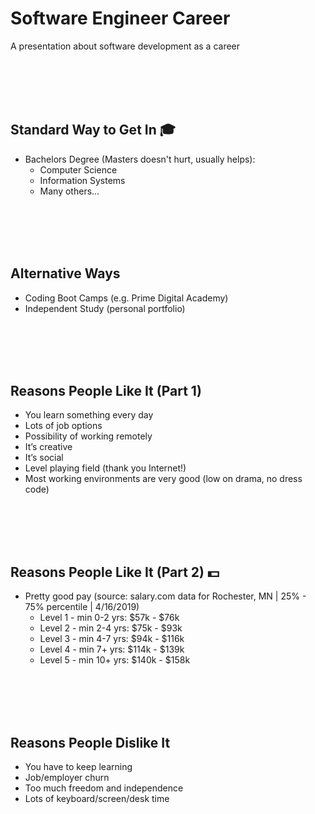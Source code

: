 # Software Engineer Career
A presentation about software development as a career

<br/><br/><br/><br/>

## Standard Way to Get In 🎓
- Bachelors Degree (Masters doesn't hurt, usually helps):
  - Computer Science
  - Information Systems
  - Many others...

<br/><br/><br/><br/>

## Alternative Ways
- Coding Boot Camps (e.g. Prime Digital Academy)
- Independent Study (personal portfolio)

<br/><br/><br/><br/>

## Reasons People Like It (Part 1)
- You learn something every day
- Lots of job options
- Possibility of working remotely
- It’s creative
- It’s social
- Level playing field (thank you Internet!)
- Most working environments are very good (low on drama, no dress code)

<br/><br/><br/><br/>

## Reasons People Like It (Part 2) 💵
- Pretty good pay (source: salary.com data for Rochester, MN | 25% - 75% percentile | 4/16/2019)
  - Level 1 - min 0-2 yrs: $57k - $76k
  - Level 2 - min 2-4 yrs: $75k - $93k
  - Level 3 - min 4-7 yrs: $94k - $116k
  - Level 4 - min 7+  yrs: $114k - $139k
  - Level 5 - min 10+ yrs: $140k - $158k

<br/><br/><br/><br/>

## Reasons People Dislike It
- You have to keep learning
- Job/employer churn
- Too much freedom and independence
- Lots of keyboard/screen/desk time

<br/><br/><br/><br/>
